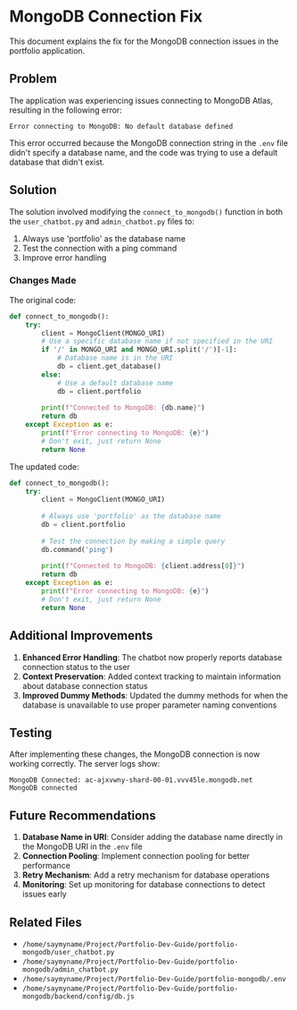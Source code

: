 # MongoDB Connection Fix

This document explains the fix for the MongoDB connection issues in the portfolio application.

## Problem

The application was experiencing issues connecting to MongoDB Atlas, resulting in the following error:

```
Error connecting to MongoDB: No default database defined
```

This error occurred because the MongoDB connection string in the `.env` file didn't specify a database name, and the code was trying to use a default database that didn't exist.

## Solution

The solution involved modifying the `connect_to_mongodb()` function in both the `user_chatbot.py` and `admin_chatbot.py` files to:

1. Always use 'portfolio' as the database name
2. Test the connection with a ping command
3. Improve error handling

### Changes Made

The original code:

```python
def connect_to_mongodb():
    try:
        client = MongoClient(MONGO_URI)
        # Use a specific database name if not specified in the URI
        if '/' in MONGO_URI and MONGO_URI.split('/')[-1]:
            # Database name is in the URI
            db = client.get_database()
        else:
            # Use a default database name
            db = client.portfolio
            
        print(f"Connected to MongoDB: {db.name}")
        return db
    except Exception as e:
        print(f"Error connecting to MongoDB: {e}")
        # Don't exit, just return None
        return None
```

The updated code:

```python
def connect_to_mongodb():
    try:
        client = MongoClient(MONGO_URI)
        
        # Always use 'portfolio' as the database name
        db = client.portfolio
        
        # Test the connection by making a simple query
        db.command('ping')
        
        print(f"Connected to MongoDB: {client.address[0]}")
        return db
    except Exception as e:
        print(f"Error connecting to MongoDB: {e}")
        # Don't exit, just return None
        return None
```

## Additional Improvements

1. **Enhanced Error Handling**: The chatbot now properly reports database connection status to the user
2. **Context Preservation**: Added context tracking to maintain information about database connection status
3. **Improved Dummy Methods**: Updated the dummy methods for when the database is unavailable to use proper parameter naming conventions

## Testing

After implementing these changes, the MongoDB connection is now working correctly. The server logs show:

```
MongoDB Connected: ac-ajxvwny-shard-00-01.vvv45le.mongodb.net
MongoDB connected
```

## Future Recommendations

1. **Database Name in URI**: Consider adding the database name directly in the MongoDB URI in the `.env` file
2. **Connection Pooling**: Implement connection pooling for better performance
3. **Retry Mechanism**: Add a retry mechanism for database operations
4. **Monitoring**: Set up monitoring for database connections to detect issues early

## Related Files

- `/home/saymyname/Project/Portfolio-Dev-Guide/portfolio-mongodb/user_chatbot.py`
- `/home/saymyname/Project/Portfolio-Dev-Guide/portfolio-mongodb/admin_chatbot.py`
- `/home/saymyname/Project/Portfolio-Dev-Guide/portfolio-mongodb/.env`
- `/home/saymyname/Project/Portfolio-Dev-Guide/portfolio-mongodb/backend/config/db.js`
